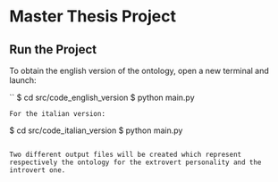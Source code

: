 # Master Thesis Project

## Run the Project

To obtain the english version of the ontology, open a new terminal and launch:

``
$ cd src/code_english_version
$ python main.py
```
For the italian version:

```
$ cd src/code_italian_version
$ python main.py
```

Two different output files will be created which represent respectively the ontology for the extrovert personality and the introvert one.
